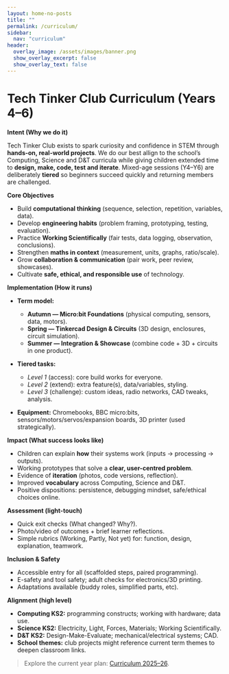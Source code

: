```yaml
---
layout: home-no-posts
title: ""
permalink: /curriculum/
sidebar:
  nav: "curriculum"
header:
  overlay_image: /assets/images/banner.png
  show_overlay_excerpt: false
  show_overlay_text: false
---
```


# Tech Tinker Club Curriculum (Years 4–6)

**Intent (Why we do it)**    
  
Tech Tinker Club exists to spark curiosity and confidence in STEM through **hands-on, real-world projects**. We do our best allign to the school’s Computing, Science and D&T curricula while giving children extended time to **design, make, code, test and iterate**. Mixed-age sessions (Y4–Y6) are deliberately **tiered** so beginners succeed quickly and returning members are challenged.

**Core Objectives**
- Build **computational thinking** (sequence, selection, repetition, variables, data).  
- Develop **engineering habits** (problem framing, prototyping, testing, evaluation).  
- Practice **Working Scientifically** (fair tests, data logging, observation, conclusions).  
- Strengthen **maths in context** (measurement, units, graphs, ratio/scale).  
- Grow **collaboration & communication** (pair work, peer review, showcases).  
- Cultivate **safe, ethical, and responsible use** of technology.

**Implementation (How it runs)**
- **Term model:**  
  - **Autumn — Micro:bit Foundations** (physical computing, sensors, data, motors).  
  - **Spring — Tinkercad Design & Circuits** (3D design, enclosures, circuit simulation).  
  - **Summer — Integration & Showcase** (combine code + 3D + circuits in one product).  
   
- **Tiered tasks:**  
  - *Level 1* (access): core build works for everyone.  
  - *Level 2* (extend): extra feature(s), data/variables, styling.  
  - *Level 3* (challenge): custom ideas, radio networks, CAD tweaks, analysis.  
- **Equipment:** Chromebooks, BBC micro:bits, sensors/motors/servos/expansion boards, 3D printer (used strategically).

**Impact (What success looks like)**
- Children can explain **how** their systems work (inputs → processing → outputs).  
- Working prototypes that solve a **clear, user-centred problem**.  
- Evidence of **iteration** (photos, code versions, reflection).  
- Improved **vocabulary** across Computing, Science and D&T.  
- Positive dispositions: persistence, debugging mindset, safe/ethical choices online.

**Assessment (light-touch)**
- Quick exit checks (What changed? Why?).  
- Photo/video of outcomes + brief learner reflections.  
- Simple rubrics (Working, Partly, Not yet) for: function, design, explanation, teamwork.

**Inclusion & Safety**
- Accessible entry for all (scaffolded steps, paired programming).  
- E-safety and tool safety; adult checks for electronics/3D printing.  
- Adaptations available (buddy roles, simplified parts, etc).

**Alignment (high level)**
- **Computing KS2:** programming constructs; working with hardware; data use.  
- **Science KS2:** Electricity, Light, Forces, Materials; Working Scientifically.  
- **D&T KS2:** Design-Make-Evaluate; mechanical/electrical systems; CAD.  
- **School themes:** club projects might reference current term themes to deepen classroom links.

> Explore the current year plan: [Curriculum 2025–26](/curriculum/2025-26/).
